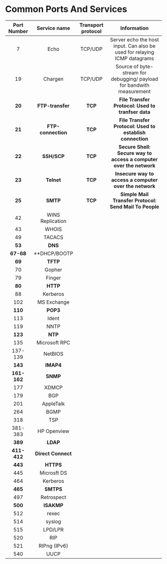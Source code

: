 # Common Ports And Services

| Port Number | Service name 		| Transport protocol | Information											|
| :---------: | :---------------------: | :----------------: | :----------------------------------------------------------------------------------------------: |
| 7 	      | Echo 	     		| TCP/UDP      	     | Server echo the host input. Can also be used for relaying ICMP datagrams				|
| 19	      | Chargen	     		| TCP/UDP	     | Source of byte-stream for debugging/ payload for bandwith measurement				|
| **20**      | **FTP-transfer**        | **TCP**            | **File Transfer Protocol: Used to tranfser data**      						|
| **21**      | **FTP-connection**      | **TCP**	     | **File Transfer Protocol: Used to establish connection**						|
| **22**      | **SSH/SCP**  		| **TCP**	     | **Secure Shell: Secure way to access a computer over the network**				|
| **23**      | **Telnet**   		| **TCP**            | **Insecure way to access a computer over the network**						|  
| **25**      | **SMTP**     		| **TCP**	     | **Simple Mail Transfer Protocol: Send Mail To People**						|
| 42          | WINS Replication	|                    |   												|
| 43          | WHOIS        	        |                    |													|
| 49          | TACACS      		|                    |													|
| **53**      | **DNS**       		|                    |													|
| **67-68**   | **DHCP/BOOTP		|                    |													|
| **69**      | **TFTP**      		|                    |													|
| 70          | Gopher        		|                    |													|
| 79          | Finger        		|                    |													|
| **80**      | **HTTP**       	        |                    |													|
| 88          | Kerberos                |                    |													|
| 102         | MS Exchange             |                    |													|
| **110**     | **POP3**                |                    |													|
| 113         | Ident                   |                    |													|
| 119         | NNTP	                |                    |													|
| **123**     | **NTP**                 |                    |													|
| 135         | Microsoft RPC           |                    |													|
| 137-139     | NetBIOS                 |                    |													|
| **143**     | **IMAP4**               |                    |													|
| **161-162** | **SNMP**                |                    |													|
| 177         | XDMCP	                |                    |													|
| 179         | BGP	                |                    |													|	
| 201         | AppleTalk               |                    |													|
| 264         | BGMP	                |                    |													|			
| 318         | TSP	                |                    |													|
| 381-383     | HP Openview             |                    |													|
| **389**     | **LDAP**                |                    |													|	
| **411-412** | **Direct Connect**      |                    |													|
| **443**     | **HTTPS**	        |                    |													|
| 445         | Microsft DS             |                    |													|
| 464         | Kerberos                |                    |													|
| **465**     | **SMTPS**               |                    |													|
| 497         | Retrospect              |                    |													|
| **500**     | **ISAKMP**              |                    |													|
| 512         | rexec  	                |                    |													|
| 514         | syslog	                |                    |													|
| 515         | LPD/LPR	                |                    |													|
| 520         | RIP	                |                    |													|
| 521         | RIPng (IPv6)            |                    |													|	
| 540         | UUCP                    |                    |													|
